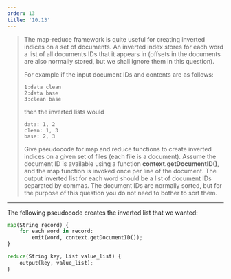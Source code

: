 ```yaml
---
order: 13
title: '10.13'
---
```

> The map-reduce framework is quite useful for creating inverted indices on a 
> set of documents. An inverted index stores for each word a list of all documents
> IDs that it appears in (offsets in the documents are also normally stored, but 
> we shall ignore them in this question). 
> 
> For example if the input document IDs and contents are as follows: 
> ```
> 1:data clean
> 2:data base
> 3:clean base
> ```
> then the inverted lists would
> ```
> data: 1, 2
> clean: 1, 3 
> base: 2, 3
> ```
> Give pseudocode for map and reduce functions to create inverted indices on a given set 
> of files (each file is a document). Assume the document ID is available using a function 
> **context.getDocumentID()**, and the map function is invoked once per line of the document. 
> The output inverted list for each word should be a list of document IDs separated by commas. 
> The document IDs are normally sorted, but for the purpose of this question you do not need to 
> bother to sort them. 

--------------------------------

The following pseudocode creates the inverted list that we wanted: 

```python
map(String record) { 
    for each word in record: 
        emit(word, context.getDocumentID());
}

reduce(String key, List value_list) { 
    output(key, value_list);
}
```